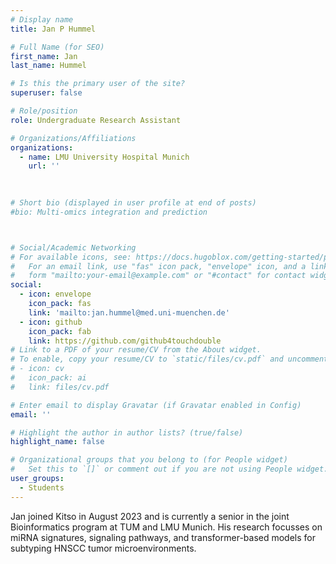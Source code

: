 ```yaml
---
# Display name
title: Jan P Hummel

# Full Name (for SEO)
first_name: Jan
last_name: Hummel

# Is this the primary user of the site?
superuser: false

# Role/position
role: Undergraduate Research Assistant

# Organizations/Affiliations
organizations:
  - name: LMU University Hospital Munich
    url: ''
  
 

# Short bio (displayed in user profile at end of posts)
#bio: Multi-omics integration and prediction



# Social/Academic Networking
# For available icons, see: https://docs.hugoblox.com/getting-started/page-builder/#icons
#   For an email link, use "fas" icon pack, "envelope" icon, and a link in the
#   form "mailto:your-email@example.com" or "#contact" for contact widget.
social:
  - icon: envelope
    icon_pack: fas
    link: 'mailto:jan.hummel@med.uni-muenchen.de'
  - icon: github
    icon_pack: fab
    link: https://github.com/github4touchdouble
# Link to a PDF of your resume/CV from the About widget.
# To enable, copy your resume/CV to `static/files/cv.pdf` and uncomment the lines below.
# - icon: cv
#   icon_pack: ai
#   link: files/cv.pdf

# Enter email to display Gravatar (if Gravatar enabled in Config)
email: ''

# Highlight the author in author lists? (true/false)
highlight_name: false

# Organizational groups that you belong to (for People widget)
#   Set this to `[]` or comment out if you are not using People widget.
user_groups:
  - Students
---
```

<p>Jan joined Kitso in August 2023 and is currently a senior in the joint Bioinformatics program at TUM and LMU Munich. His research focusses on miRNA signatures, signaling pathways, and transformer-based models for subtyping HNSCC tumor microenvironments.</p>

